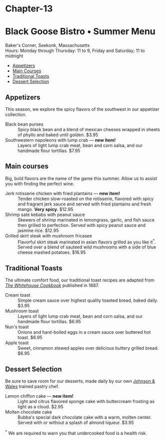 # Chapter-13
<!DOCTYPE html >
<!DOCTYPE html >
<html>

<head>
<meta charset="utf-8">
<title>Black Goose Bistro Summer Menu</title>
<link href='http://fonts.googleapis.com/css?family=Marko+One' rel='stylesheet' type='text/css'>
<style>
@import url(menustyles.css);
</style>
</head>

<body>

<div id="header">
<h1>Black Goose Bistro &bull; Summer Menu</h1>

<div id="info">
<p>Baker's Corner, Seekonk, Massachusetts<br>
<span class="label">Hours: Monday through Thursday:</span> 11 to 9, <span class="label">Friday and Saturday;</span> 11 to midnight</p>
<ul>
<li><a href="#appetizers">Appetizers</a></li>
<li><a href="#entrees">Main Courses</a></li>
<li><a href="#toast">Traditional Toasts</a></li>
<li><a href="#dessert">Dessert Selection</a></li>
</ul>
</div>
</div>

<div id="appetizers">
<h2>Appetizers</h2>
<p>This season, we explore the spicy flavors of the southwest in our appetizer collection.</p>

<dl>
<dt>Black bean purses</dt>
<dd>Spicy black bean and a blend of mexican cheeses wrapped in sheets of phyllo and baked until golden. <span class="price">$3.95</span></dd>

<dt class="newitem">Southwestern napoleons with lump crab &mdash; <strong>new item!</strong></dt>
<dd>Layers of light lump crab meat, bean and corn salsa, and our handmade flour tortillas. <span class="price">$7.95</span></dd>
</dl>
</div>

<div id="entrees">

<h2>Main courses</h2>
<p>Big, bold flavors are the name of the game this summer. Allow us to assist you with finding the perfect wine.</p>


<dl>

<dt class="newitem">Jerk rotisserie chicken with fried plantains &mdash; <strong>new item!</strong></dt>
<dd>Tender chicken slow-roasted on the rotisserie, flavored with spicy and fragrant jerk sauce and served with fried plantains and fresh mango. <strong>Very spicy.</strong> <span class="price">$12.95</span></dd>

<dt>Shrimp sate kebabs with peanut sauce</dt>
<dd>Skewers of shrimp marinated in lemongrass, garlic, and fish sauce then grilled to perfection. Served with spicy peanut sauce and jasmine rice. <span class="price">$12.95</span></dd>

<dt>Grilled skirt steak with mushroom fricasee</dt>
<dd>Flavorful skirt steak marinated in asian flavors grilled as you like it<sup>*</sup>. Served over a blend of sauteed wild mushrooms with a side of blue cheese mashed potatoes. <span class="price">$16.95</span></dd>
</dl>

</div>

<div id="toast">
<h2>Traditional Toasts</h2>
<p>The ultimate comfort food, our traditional toast recipes are adapted from <a href="http://www.gutenberg.org/files/13923/13923-h/13923-h.htm"><cite>The Whitehouse Cookbook</cite></a> published in 1887.</p>

<dl>
<dt>Cream toast</dt>
<dd>Simple cream sauce over highest quality toasted bread, baked daily. <span class="price">$3.95</span></dd>

<dt>Mushroom toast</dt>
<dd>Layers of light lump crab meat, bean and corn salsa, and our handmade flour tortillas. <span class="price">$6.95</span></dd>

<dt>Nun's toast</dt>
<dd>Onions and hard-boiled eggs in a cream sauce over buttered hot toast. <span class="price">$6.95</span></dd>

<dt>Apple toast</dt>
<dd>Sweet, cinnamon stewed apples over delicious buttery grilled bread. <span class="price">$6.95</span></dd>
</dl>
</div>

<div id="dessert">
<h2>Dessert Selection</h2>
<p>Be sure to save room for our desserts, made daily by our own <a href="http://www.jwu.edu/college.aspx?id=19510">Johnson & Wales</a> trained pastry chef.</p>

<dl>
<dt class="newitem">Lemon chiffon cake &mdash; <strong>new item!</strong></dt>
<dd>Light and citrus flavored sponge cake with buttercream frosting as light as a cloud. <span class="price">$2.95</span></dd>

<dt class="newitem">Molten chocolate cake</dt>
<dd>Bubba's special dark chocolate cake with a warm, molten center. Served with or without a splash of almond liqueur. <span class="price">$3.95</span></dd>
</dl>
</div>

<p class="warning"><sup>*</sup> We are required to warn you that undercooked food is a health risk.</p>

</body>
</html>

